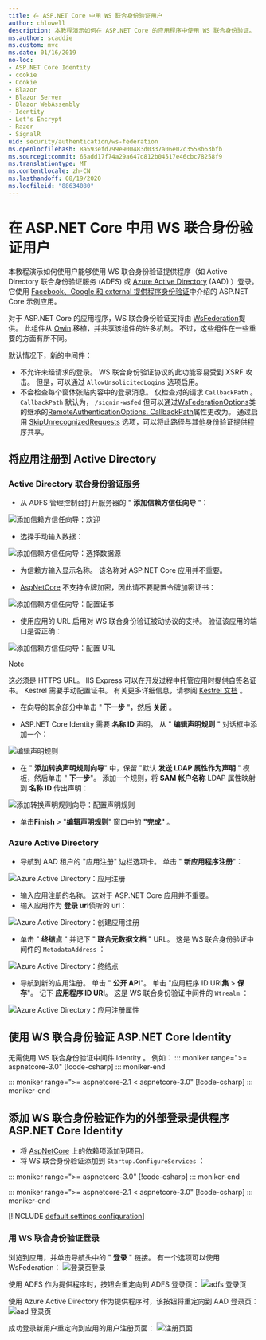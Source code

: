 ```yaml
---
title: 在 ASP.NET Core 中用 WS 联合身份验证用户
author: chlowell
description: 本教程演示如何在 ASP.NET Core 的应用程序中使用 WS 联合身份验证。
ms.author: scaddie
ms.custom: mvc
ms.date: 01/16/2019
no-loc:
- ASP.NET Core Identity
- cookie
- Cookie
- Blazor
- Blazor Server
- Blazor WebAssembly
- Identity
- Let's Encrypt
- Razor
- SignalR
uid: security/authentication/ws-federation
ms.openlocfilehash: 8a593efd799e900483d0337a06e02c3558b63bfb
ms.sourcegitcommit: 65add17f74a29a647d812b04517e46cbc78258f9
ms.translationtype: MT
ms.contentlocale: zh-CN
ms.lasthandoff: 08/19/2020
ms.locfileid: "88634080"
---
```

# <a name="authenticate-users-with-ws-federation-in-aspnet-core"></a>在 ASP.NET Core 中用 WS 联合身份验证用户

本教程演示如何使用户能够使用 WS 联合身份验证提供程序（如 Active Directory 联合身份验证服务 (ADFS) 或 [Azure Active Directory](/azure/active-directory/) (AAD) ）登录。 它使用 [Facebook、Google 和 external 提供程序身份验证](xref:security/authentication/social/index)中介绍的 ASP.NET Core 示例应用。

对于 ASP.NET Core 的应用程序，WS 联合身份验证支持由 [WsFederation](https://www.nuget.org/packages/Microsoft.AspNetCore.Authentication.WsFederation)提供。 此组件从 [Owin](https://www.nuget.org/packages/Microsoft.Owin.Security.WsFederation) 移植，并共享该组件的许多机制。 不过，这些组件在一些重要的方面有所不同。

默认情况下，新的中间件：

* 不允许未经请求的登录。 WS 联合身份验证协议的此功能容易受到 XSRF 攻击。 但是，可以通过 `AllowUnsolicitedLogins` 选项启用。
* 不会检查每个窗体张贴内容中的登录消息。 仅检查对的请求 `CallbackPath` 。 `CallbackPath` 默认为， `/signin-wsfed` 但可以通过[WsFederationOptions](/dotnet/api/microsoft.aspnetcore.authentication.wsfederation.wsfederationoptions)类的继承的[RemoteAuthenticationOptions. CallbackPath](/dotnet/api/microsoft.aspnetcore.authentication.remoteauthenticationoptions.callbackpath)属性更改为。 通过启用 [SkipUnrecognizedRequests](/dotnet/api/microsoft.aspnetcore.authentication.wsfederation.wsfederationoptions.skipunrecognizedrequests) 选项，可以将此路径与其他身份验证提供程序共享。

## <a name="register-the-app-with-active-directory"></a>将应用注册到 Active Directory

### <a name="active-directory-federation-services"></a>Active Directory 联合身份验证服务

* 从 ADFS 管理控制台打开服务器的 " **添加信赖方信任向导** "：

![添加信赖方信任向导：欢迎](ws-federation/_static/AdfsAddTrust.png)

* 选择手动输入数据：

![添加信赖方信任向导：选择数据源](ws-federation/_static/AdfsSelectDataSource.png)

* 为信赖方输入显示名称。 该名称对 ASP.NET Core 应用并不重要。

* [AspNetCore](https://www.nuget.org/packages/Microsoft.AspNetCore.Authentication.WsFederation) 不支持令牌加密，因此请不要配置令牌加密证书：

![添加信赖方信任向导：配置证书](ws-federation/_static/AdfsConfigureCert.png)

* 使用应用的 URL 启用对 WS 联合身份验证被动协议的支持。 验证该应用的端口是否正确：

![添加信赖方信任向导：配置 URL](ws-federation/_static/AdfsConfigureUrl.png)

> [!NOTE]
> 这必须是 HTTPS URL。 IIS Express 可以在开发过程中托管应用时提供自签名证书。 Kestrel 需要手动配置证书。 有关更多详细信息，请参阅 [Kestrel 文档](xref:fundamentals/servers/kestrel) 。

* 在向导的其余部分中单击 " **下一步** "，然后 **关闭** 。

* ASP.NET Core Identity 需要 **名称 ID** 声明。 从 " **编辑声明规则** " 对话框中添加一个：

![编辑声明规则](ws-federation/_static/EditClaimRules.png)

* 在 " **添加转换声明规则向导**" 中，保留 "默认 **发送 LDAP 属性作为声明** " 模板，然后单击 " **下一步**"。 添加一个规则，将 **SAM 帐户名称** LDAP 属性映射到 **名称 ID** 传出声明：

![添加转换声明规则向导：配置声明规则](ws-federation/_static/AddTransformClaimRule.png)

* 单击**Finish**  >  "**编辑声明规则**" 窗口中的 **"完成"** 。

### <a name="azure-active-directory"></a>Azure Active Directory

* 导航到 AAD 租户的 "应用注册" 边栏选项卡。 单击 " **新应用程序注册**"：

![Azure Active Directory：应用注册](ws-federation/_static/AadNewAppRegistration.png)

* 输入应用注册的名称。 这对于 ASP.NET Core 应用并不重要。
* 输入应用作为 **登录 url**侦听的 url：

![Azure Active Directory：创建应用注册](ws-federation/_static/AadCreateAppRegistration.png)

* 单击 " **终结点** " 并记下 " **联合元数据文档** " URL。 这是 WS 联合身份验证中间件的 `MetadataAddress` ：

![Azure Active Directory：终结点](ws-federation/_static/AadFederationMetadataDocument.png)

* 导航到新的应用注册。 单击 " **公开 API**"。 单击 "应用程序 ID URI**集**  >  **保存**"。 记下  **应用程序 ID URI**。 这是 WS 联合身份验证中间件的 `Wtrealm` ：

![Azure Active Directory：应用注册属性](ws-federation/_static/AadAppIdUri.png)

## <a name="use-ws-federation-without-no-locaspnet-core-identity"></a>使用 WS 联合身份验证 ASP.NET Core Identity

无需使用 WS 联合身份验证中间件 Identity 。 例如：
::: moniker range=">= aspnetcore-3.0"
[!code-csharp[](ws-federation/samples/StartupNon31.cs?name=snippet)]
::: moniker-end

::: moniker range=">= aspnetcore-2.1 < aspnetcore-3.0"
[!code-csharp[](ws-federation/samples/StartupNon21.cs?name=snippet)]
::: moniker-end

## <a name="add-ws-federation-as-an-external-login-provider-for-no-locaspnet-core-identity"></a>添加 WS 联合身份验证作为的外部登录提供程序 ASP.NET Core Identity

* 将 [AspNetCore](https://www.nuget.org/packages/Microsoft.AspNetCore.Authentication.WsFederation) 上的依赖项添加到项目。
* 将 WS 联合身份验证添加到 `Startup.ConfigureServices` ：

::: moniker range=">= aspnetcore-3.0"
[!code-csharp[](ws-federation/samples/Startup31.cs?name=snippet)]
::: moniker-end

::: moniker range=">= aspnetcore-2.1 < aspnetcore-3.0"
[!code-csharp[](ws-federation/samples/Startup21.cs?name=snippet)]
::: moniker-end

[!INCLUDE [default settings configuration](social/includes/default-settings.md)]

### <a name="log-in-with-ws-federation"></a>用 WS 联合身份验证登录

浏览到应用，并单击导航头中的 " **登录** " 链接。 有一个选项可以使用 WsFederation： ![ 登录页登录](ws-federation/_static/WsFederationButton.png)

使用 ADFS 作为提供程序时，按钮会重定向到 ADFS 登录页： ![ adfs 登录页](ws-federation/_static/AdfsLoginPage.png)

使用 Azure Active Directory 作为提供程序时，该按钮将重定向到 AAD 登录页： ![ aad 登录页](ws-federation/_static/AadSignIn.png)

成功登录新用户重定向到应用的用户注册页面： ![ 注册页面](ws-federation/_static/Register.png)
